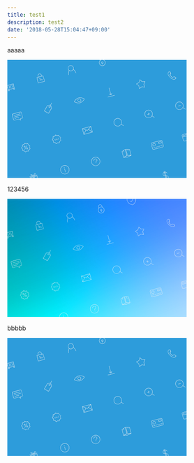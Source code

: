 ```yaml
---
title: test1
description: test2
date: '2018-05-28T15:04:47+09:00'
---
```

aaaaa

![test1](/images/uploads/help.png)

123456

![test2](/images/uploads/help2.png)

bbbbb

![test3](/images/uploads/help.png)
